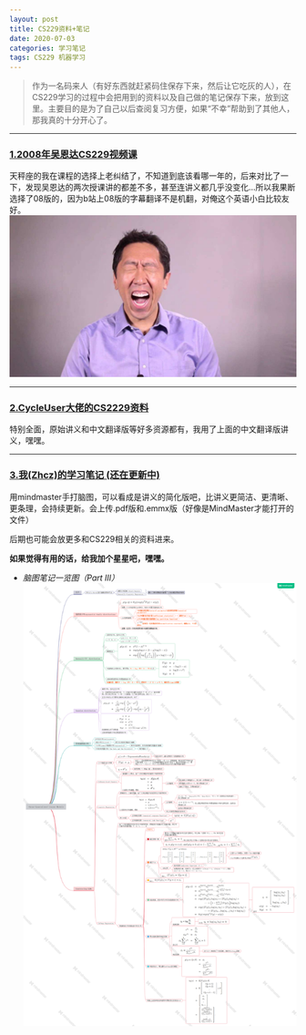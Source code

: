 ```yaml
---
layout: post
title: CS229资料+笔记
date: 2020-07-03 
categories: 学习笔记
tags: CS229 机器学习
---
```


> 作为一名码来人（有好东西就赶紧码住保存下来，然后让它吃灰的人），在CS229学习的过程中会把用到的资料以及自己做的笔记保存下来，放到这里。主要目的是为了自己以后查阅复习方便，如果“不幸”帮助到了其他人，那我真的十分开心了。

---

### [1.2008年吴恩达CS229视频课](https://www.bilibili.com/video/BV1xb411M7sn) 
天秤座的我在课程的选择上老纠结了，不知道到底该看哪一年的，后来对比了一下，发现吴恩达的两次授课讲的都差不多，甚至连讲义都几乎没变化...所以我果断选择了08版的，因为b站上08版的字幕翻译不是机翻，对俺这个英语小白比较友好。
![](/images/posts/2020/07/0301.jpg)

---

### [2.CycleUser大佬的CS2229资料](https://github.com/Kivy-CN/Stanford-CS-229-CN)

特别全面，原始讲义和中文翻译版等好多资源都有，我用了上面的中文翻译版讲义，嘿嘿。

---

### [3.我(Zhcz)的学习笔记  (还在更新中)](https://github.com/zhoucz97/CS229-LearningNotes)

用mindmaster手打脑图，可以看成是讲义的简化版吧，比讲义更简洁、更清晰、更条理，会持续更新。会上传.pdf版和.emmx版（好像是MindMaster才能打开的文件）

后期也可能会放更多和CS229相关的资料进来。

**如果觉得有用的话，给我加个星星吧，嘿嘿。**

- *脑图笔记一览图（Part III）*
![](/images/posts/2020/07/0401.png)


